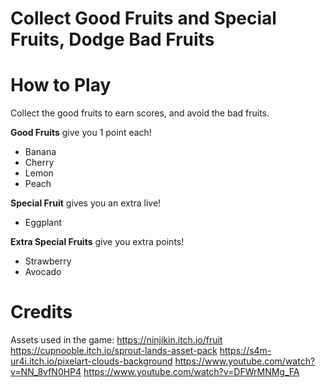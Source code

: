 # Collect Good Fruits and Special Fruits, Dodge Bad Fruits

# How to Play

Collect the good fruits to earn scores, and avoid the bad fruits.

**Good Fruits** give you 1 point each!
- Banana
- Cherry
- Lemon
- Peach

**Special Fruit** gives you an extra live!
- Eggplant

**Extra Special Fruits** give you extra points!
- Strawberry
- Avocado

# Credits
Assets used in the game:
https://ninjikin.itch.io/fruit
https://cupnooble.itch.io/sprout-lands-asset-pack
https://s4m-ur4i.itch.io/pixelart-clouds-background
https://www.youtube.com/watch?v=NN_8vfN0HP4 
https://www.youtube.com/watch?v=DFWrMNMg_FA